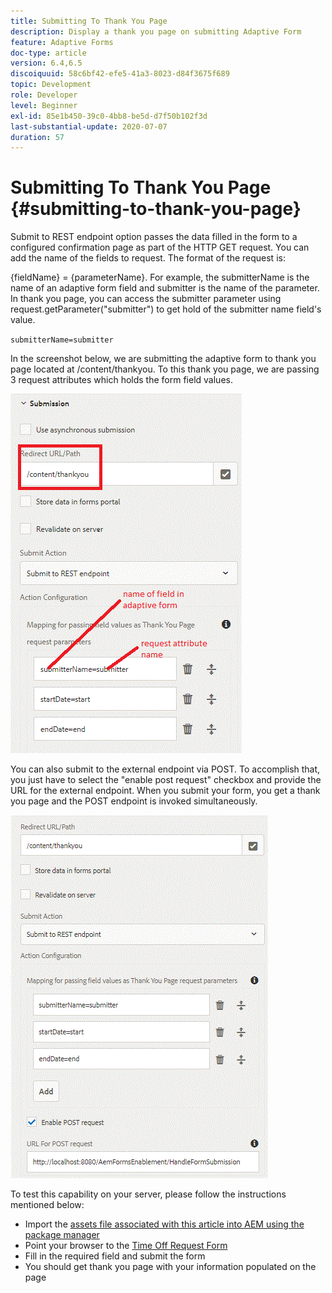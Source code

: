 ```yaml
---
title: Submitting To Thank You Page
description: Display a thank you page on submitting Adaptive Form
feature: Adaptive Forms
doc-type: article
version: 6.4,6.5
discoiquuid: 58c6bf42-efe5-41a3-8023-d84f3675f689
topic: Development
role: Developer
level: Beginner
exl-id: 85e1b450-39c0-4bb8-be5d-d7f50b102f3d
last-substantial-update: 2020-07-07
duration: 57
---
```

# Submitting To Thank You Page {#submitting-to-thank-you-page}

Submit to REST endpoint option passes the data filled in the form to a configured confirmation page as part of the HTTP GET request. You can add the name of the fields to request. The format of the request is:

\{fieldName\} = \{parameterName\}. For example, the submitterName is the name of an adaptive form field and submitter is the name of the parameter. In thank you page, you can access the submitter parameter using request.getParameter("submitter") to get hold of the submitter name field's value.

`submitterName=submitter`

In the screenshot below, we are submitting the adaptive form to thank you page located at /content/thankyou. To this thank you page, we are passing 3 request attributes which holds the form field values.

![Thank you page](assets/thankyoupage.gif)

You can also submit to the external endpoint via POST. To accomplish that, you just have to select the "enable post request" checkbox and provide the URL for the external endpoint. When you submit your form, you get a thank you page and the POST endpoint is invoked simultaneously.

![Capture configuration](assets/capture.gif)

To test this capability on your server, please follow the instructions mentioned below:

* Import the [assets file associated with this article into AEM using the package manager](assets/submittingtorestendpoint.zip)
* Point your browser to the [Time Off Request Form](http://localhost:4502/content/dam/formsanddocuments/helpx/timeoffrequestform/jcr:content?wcmmode=disabled)
* Fill in the required field and submit the form
* You should get thank you page with your information populated on the page
